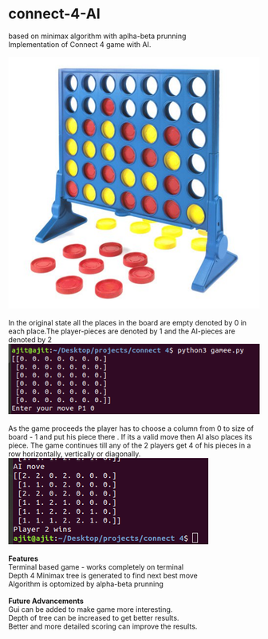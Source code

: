 # connect-4-AI
based on minimax algorithm with aplha-beta prunning
<br/>
Implementation of Connect 4 game with AI.<br /><br />
![alt text](https://github.com/imajit/connect-4-AI/blob/master/connect4.jpeg)<br /><br />
In the original state all the places in the board are empty denoted by 0 in each place.The player-pieces are denoted by 1 and the AI-pieces are denoted by 2
![alt text](https://github.com/imajit/connect-4-AI/blob/master/original_state.png)<br /><br />
As the game proceeds the player has to choose a column from 0 to size of board - 1 and put his piece there . If its a valid move then AI also places its piece. The game continues till any of the 2 players get 4 of his pieces in a row horizontally, vertically or diagonally.
![alt text](https://github.com/imajit/connect-4-AI/blob/master/win_state.png)<br/><br/>
<b>Features </b><br/>
 Terminal based game - works completely on terminal <br/>
 Depth 4 Minimax tree is generated to find next best move<br/>
 Algorithm is optomized by alpha-beta prunning <br/><br/>
<b>Future Advancements</b><br/>
 Gui can be added to make game more interesting.<br/>
 Depth of tree can be increased to get better results.<br/>
 Better and more detailed scoring can improve the results.<br/>

